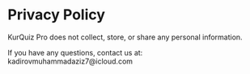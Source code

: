<!DOCTYPE html>
<html lang="en">
<head>
  <meta charset="UTF-8">
  <title>Privacy Policy</title>
</head>
<body>
  <h1>Privacy Policy</h1>
  <p>KurQuiz Pro does not collect, store, or share any personal information.</p>
  <p>If you have any questions, contact us at: kadirovmuhammadaziz7@icloud.com</p>
</body>
</html>
